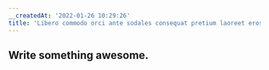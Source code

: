 ```yaml
---
__createdAt: '2022-01-26 10:29:26'
title: 'Libero commodo orci ante sodales consequat pretium laoreet eros scelerisque.'
---
```


## Write something awesome.